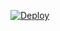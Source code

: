 [![Deploy](https://www.herokucdn.com/deploy/button.png)](https://dashboard.heroku.com/new?template=https://github.com/wywaitanyihao/HX)
